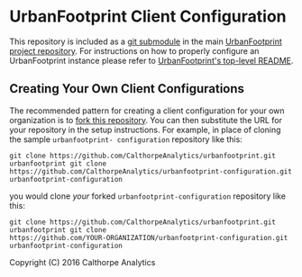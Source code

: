 # UrbanFootprint Client Configuration

This repository is included as a [git
submodule](https://github.com/CalthorpeAnalytics/urbanfootprint/blob/master/.gitmodules) in the main
[UrbanFootprint project repository](https://github.com/calthorpeanalytics/urbanfootprint). For
instructions on how to properly configure an UrbanFootprint instance please refer to
[UrbanFootprint's top-level README](https://github.com/CalthorpeAnalytics/urbanfootprint/blob/master/README.md).

## Creating Your Own Client Configurations

The recommended pattern for creating a client configuration for your own organization is to [fork
this repository](https://help.github.com/articles/fork-a-repo/). You can then substitute the URL for
your repository in the setup instructions. For example, in place of cloning the sample `urbanfootprint-
configuration` repository like this:

    git clone https://github.com/CalthorpeAnalytics/urbanfootprint.git urbanfootprint git clone
    https://github.com/CalthorpeAnalytics/urbanfootprint-configuration.git urbanfootprint-configuration

you would clone *your* forked `urbanfootprint-configuration` repository like this:

    git clone https://github.com/CalthorpeAnalytics/urbanfootprint.git urbanfootprint git clone
    https://github.com/YOUR-ORGANIZATION/urbanfootprint-configuration.git urbanfootprint-configuration

Copyright (C) 2016 Calthorpe Analytics
